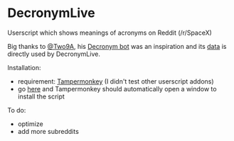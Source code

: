 # DecronymLive
Userscript which shows meanings of acronyms on Reddit (/r/SpaceX)

Big thanks to [@Two9A](https://github.com/Two9A), his [Decronym bot](https://gist.github.com/Two9A/1d976f9b7441694162c8) was an inspiration and its [data](http://decronym.xyz/) is directly used by DecronymLive.

Installation:
* requirement: [Tampermonkey](http://tampermonkey.net/) (I didn't test other userscript addons)
* go [here](https://github.com/oskarkk/DecronymLive/raw/master/main.user.js) and Tampermonkey should automatically open a window to install the script

To do:
 * optimize
 * add more subreddits

